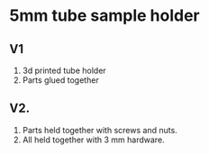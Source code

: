 # 5mm tube sample holder


## V1
1. 3d printed tube holder
1. Parts glued together

## V2.
1. Parts held together with screws and nuts.
1. All held together with 3 mm hardware. 
 






